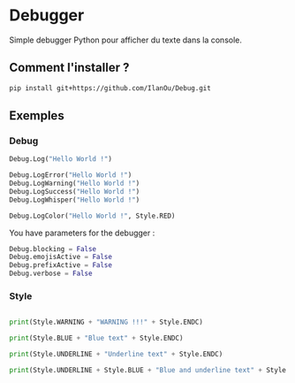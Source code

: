 # Debugger

Simple debugger Python pour afficher du texte dans la console.

## Comment l'installer ?

```bash
pip install git+https://github.com/IlanOu/Debug.git
```

## Exemples

### Debug

```py
Debug.Log("Hello World !")

Debug.LogError("Hello World !")
Debug.LogWarning("Hello World !")
Debug.LogSuccess("Hello World !")
Debug.LogWhisper("Hello World !")

Debug.LogColor("Hello World !", Style.RED)
```

You have parameters for the debugger :

```py
Debug.blocking = False
Debug.emojisActive = False
Debug.prefixActive = False
Debug.verbose = False
```

### Style

```py

print(Style.WARNING + "WARNING !!!" + Style.ENDC)

print(Style.BLUE + "Blue text" + Style.ENDC)

print(Style.UNDERLINE + "Underline text" + Style.ENDC)

print(Style.UNDERLINE + Style.BLUE + "Blue and underline text" + Style.ENDC)

```
